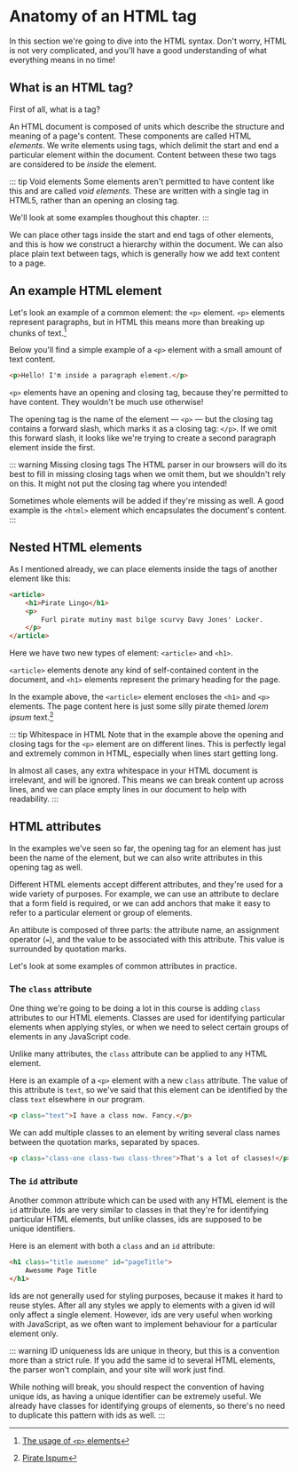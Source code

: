 # Anatomy of an HTML tag

In this section we're going to dive into the HTML syntax. Don't worry, HTML is not very complicated, and you'll have a good understanding of what everything means in no time!

## What is an HTML tag?

First of all, what is a tag?

An HTML document is composed of units which describe the structure and meaning of a page's content. These components are called HTML *elements*. We write elements using tags, which delimit the start and end a particular element within the document. Content between these two tags are considered to be *inside* the element.

::: tip Void elements
Some elements aren't permitted to have content like this and are called *void elements*. These are written with a single tag in HTML5, rather than an opening an closing tag.

We'll look at some examples thoughout this chapter.
:::

We can place other tags inside the start and end tags of other elements, and this is how we construct a hierarchy within the document. We can also place plain text between tags, which is generally how we add text content to a page.

## An example HTML element

Let's look an example of a common element: the `<p>` element. `<p>` elements represent paragraphs, but in HTML this means more than breaking up chunks of text.[^p]

Below you'll find a simple example of a `<p>` element with a small amount of text content.

```html
<p>Hello! I'm inside a paragraph element.</p>
```

`<p>` elements have an opening and closing tag, because they're permitted to have content. They wouldn't be much use otherwise!

The opening tag is the name of the element &mdash; `<p>` &mdash; but the closing tag contains a forward slash, which marks it as a closing tag: `</p>`. If we omit this forward slash, it looks like we're trying to create a second paragraph element inside the first.

::: warning Missing closing tags
The HTML parser in our browsers will do its best to fill in missing closing tags when we omit them, but we shouldn't rely on this. It might not put the closing tag where you intended!

Sometimes whole elements will be added if they're missing as well. A good example is the `<html>` element which encapsulates the document's content.
:::

## Nested HTML elements

As I mentioned already, we can place elements inside the tags of another element like this:

```html
<article>
    <h1>Pirate Lingo</h1>
    <p>
        Furl pirate mutiny mast bilge scurvy Davy Jones' Locker.
    </p>
</article>
```

Here we have two new types of element: `<article>` and `<h1>`.

`<article>` elements denote any kind of self-contained content in the document, and `<h1>` elements represent the primary heading for the page.

In the example above, the `<article>` element encloses the `<h1>` and `<p>` elements. The page content here is just some silly pirate themed *lorem ipsum* text.[^lorem]

::: tip Whitespace in HTML
Note that in the example above the opening and closing tags for the `<p>` element are on different lines. This is perfectly legal and extremely common in HTML, especially when lines start getting long.

In almost all cases, any extra whitespace in your HTML document is irrelevant, and will be ignored. This means we can break content up across lines, and we can place empty lines in our document to help with readability.
:::

## HTML attributes

In the examples we've seen so far, the opening tag for an element has just been the name of the element, but we can also write attributes in this opening tag as well.

Different HTML elements accept different attributes, and they're used for a wide variety of purposes. For example, we can use an attribute to declare that a form field is required, or we can add anchors that make it easy to refer to a particular element or group of elements.

An attibute is composed of three parts: the attribute name, an assignment operator (`=`), and the value to be associated with this attribute. This value is surrounded by quotation marks.

Let's look at some examples of common attributes in practice.

### The `class` attribute

One thing we're going to be doing a lot in this course is adding `class` attributes to our HTML elements. Classes are used for identifying particular elements when applying styles, or when we need to select certain groups of elements in any JavaScript code.

Unlike many attributes, the `class` attribute can be applied to any HTML element.

Here is an example of a `<p>` element with a new `class` attribute. The value of this attribute is `text`, so we've said that this element can be identified by the class `text` elsewhere in our program.

```html
<p class="text">I have a class now. Fancy.</p>
```

We can add multiple classes to an element by writing several class names between the quotation marks, separated by spaces.

```html
<p class="class-one class-two class-three">That's a lot of classes!</p>
```

### The `id` attribute

Another common attribute which can be used with any HTML element is the `id` attribute. Ids are very similar to classes in that they're for identifying particular HTML elements, but unlike classes, ids are supposed to be unique identifiers.

Here is an element with both a `class` and an `id` attribute:

```html
<h1 class="title awesome" id="pageTitle">
    Awesome Page Title
</h1>
```

Ids are not generally used for styling purposes, because it makes it hard to reuse styles. After all any styles we apply to elements with a given id will only affect a single element. However, ids are very useful when working with JavaScript, as we often want to implement behaviour for a particular element only.

::: warning ID uniqueness
Ids are unique in theory, but this is a convention more than a strict rule. If you add the same id to several HTML elements, the parser won't complain, and your site will work just find.

While nothing will break, you should respect the convention of having unique ids, as having a unique identifier can be extremely useful. We already have classes for identifying groups of elements, so there's no need to duplicate this pattern with ids as well.
:::

[^p]: [The usage of `<p>` elements](https://developer.mozilla.org/en-US/docs/Web/HTML/Element/p)

[^lorem]: [Pirate Ispum](https://pirateipsum.me/)
